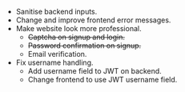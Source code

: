 * Sanitise backend inputs.
* Change and improve frontend error messages.
* Make website look more professional.
    * ~~Captcha on signup and login.~~
    * ~~Password confirmation on signup.~~
    * Email verification.
* Fix username handling.
    * Add username field to JWT on backend.
    * Change frontend to use JWT username field.